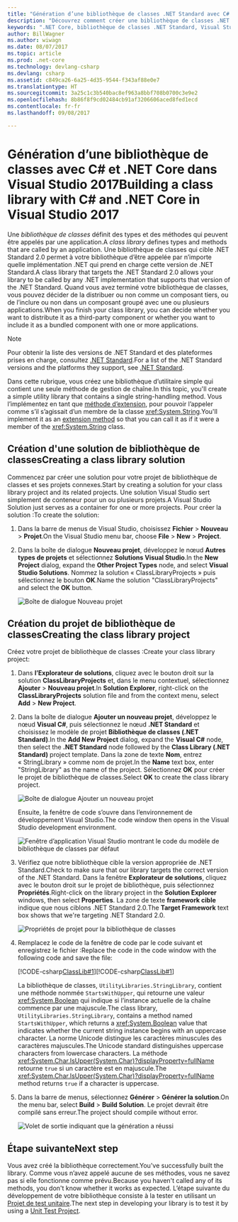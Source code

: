 ```yaml
---
title: "Génération d’une bibliothèque de classes .NET Standard avec C# et .NET Core dans Visual Studio 2017"
description: "Découvrez comment créer une bibliothèque de classes .NET Standard écrite en C# à l’aide de Visual Studio 2017."
keywords: ".NET Core, bibliothèque de classes .NET Standard, Visual Studio 2017"
author: BillWagner
ms.author: wiwagn
ms.date: 08/07/2017
ms.topic: article
ms.prod: .net-core
ms.technology: devlang-csharp
ms.devlang: csharp
ms.assetid: c849ca26-6a25-4d35-9544-f343af88e0e7
ms.translationtype: HT
ms.sourcegitcommit: 3a25c1c3b540bac8ef963a8bbf708b0700c3e9e2
ms.openlocfilehash: 8b86f8f9cd02484cb91af3206606aced8fed1ecd
ms.contentlocale: fr-fr
ms.lasthandoff: 09/08/2017

---
```

# <a name="building-a-class-library-with-c-and-net-core-in-visual-studio-2017"></a><span data-ttu-id="22a6b-104">Génération d’une bibliothèque de classes avec C# et .NET Core dans Visual Studio 2017</span><span class="sxs-lookup"><span data-stu-id="22a6b-104">Building a class library with C# and .NET Core in Visual Studio 2017</span></span>

<span data-ttu-id="22a6b-105">Une *bibliothèque de classes* définit des types et des méthodes qui peuvent être appelés par une application.</span><span class="sxs-lookup"><span data-stu-id="22a6b-105">A *class library* defines types and methods that are called by an application.</span></span> <span data-ttu-id="22a6b-106">Une bibliothèque de classes qui cible .NET Standard 2.0 permet à votre bibliothèque d’être appelée par n’importe quelle implémentation .NET qui prend en charge cette version de .NET Standard.</span><span class="sxs-lookup"><span data-stu-id="22a6b-106">A class library that targets the .NET Standard 2.0 allows your library to be called by any .NET implementation that supports that version of the .NET Standard.</span></span> <span data-ttu-id="22a6b-107">Quand vous avez terminé votre bibliothèque de classes, vous pouvez décider de la distribuer ou non comme un composant tiers, ou de l’inclure ou non dans un composant groupé avec une ou plusieurs applications.</span><span class="sxs-lookup"><span data-stu-id="22a6b-107">When you finish your class library, you can decide whether you want to distribute it as a third-party component or whether you want to include it as a bundled component with one or more applications.</span></span>

> [!NOTE]
> <span data-ttu-id="22a6b-108">Pour obtenir la liste des versions de .NET Standard et des plateformes prises en charge, consultez [.NET Standard](../../standard/net-standard.md).</span><span class="sxs-lookup"><span data-stu-id="22a6b-108">For a list of the .NET Standard versions and the platforms they support, see [.NET Standard](../../standard/net-standard.md).</span></span>

<span data-ttu-id="22a6b-109">Dans cette rubrique, vous créez une bibliothèque d’utilitaire simple qui contient une seule méthode de gestion de chaîne.</span><span class="sxs-lookup"><span data-stu-id="22a6b-109">In this topic, you'll create a simple utility library that contains a single string-handling method.</span></span> <span data-ttu-id="22a6b-110">Vous l’implémentez en tant que [méthode d’extension](../../csharp/programming-guide/classes-and-structs/extension-methods.md), pour pouvoir l’appeler comme s’il s’agissait d’un membre de la classe <xref:System.String>.</span><span class="sxs-lookup"><span data-stu-id="22a6b-110">You'll implement it as an [extension method](../../csharp/programming-guide/classes-and-structs/extension-methods.md) so that you can call it as if it were a member of the <xref:System.String> class.</span></span>

## <a name="creating-a-class-library-solution"></a><span data-ttu-id="22a6b-111">Création d'une solution de bibliothèque de classes</span><span class="sxs-lookup"><span data-stu-id="22a6b-111">Creating a class library solution</span></span>

<span data-ttu-id="22a6b-112">Commencez par créer une solution pour votre projet de bibliothèque de classes et ses projets connexes.</span><span class="sxs-lookup"><span data-stu-id="22a6b-112">Start by creating a solution for your class library project and its related projects.</span></span> <span data-ttu-id="22a6b-113">Une solution Visual Studio sert simplement de conteneur pour un ou plusieurs projets.</span><span class="sxs-lookup"><span data-stu-id="22a6b-113">A Visual Studio Solution just serves as a container for one or more projects.</span></span> <span data-ttu-id="22a6b-114">Pour créer la solution :</span><span class="sxs-lookup"><span data-stu-id="22a6b-114">To create the solution:</span></span>

1. <span data-ttu-id="22a6b-115">Dans la barre de menus de Visual Studio, choisissez **Fichier** > **Nouveau** > **Projet**.</span><span class="sxs-lookup"><span data-stu-id="22a6b-115">On the Visual Studio menu bar, choose **File** > **New** > **Project**.</span></span>

1. <span data-ttu-id="22a6b-116">Dans la boîte de dialogue **Nouveau projet**, développez le nœud **Autres types de projets** et sélectionnez **Solutions Visual Studio**.</span><span class="sxs-lookup"><span data-stu-id="22a6b-116">In the **New Project** dialog, expand the **Other Project Types** node, and select **Visual Studio Solutions**.</span></span> <span data-ttu-id="22a6b-117">Nommez la solution « ClassLibraryProjects » puis sélectionnez le bouton **OK**.</span><span class="sxs-lookup"><span data-stu-id="22a6b-117">Name the solution "ClassLibraryProjects" and select the **OK** button.</span></span>

   ![Boîte de dialogue Nouveau projet](./media/library-with-visual-studio/newproject.png)

## <a name="creating-the-class-library-project"></a><span data-ttu-id="22a6b-119">Création du projet de bibliothèque de classes</span><span class="sxs-lookup"><span data-stu-id="22a6b-119">Creating the class library project</span></span>

<span data-ttu-id="22a6b-120">Créez votre projet de bibliothèque de classes :</span><span class="sxs-lookup"><span data-stu-id="22a6b-120">Create your class library project:</span></span>

1. <span data-ttu-id="22a6b-121">Dans **l’Explorateur de solutions**, cliquez avec le bouton droit sur la solution **ClassLibraryProjects** et, dans le menu contextuel, sélectionnez **Ajouter** > **Nouveau projet**.</span><span class="sxs-lookup"><span data-stu-id="22a6b-121">In **Solution Explorer**, right-click on the **ClassLibraryProjects** solution file and from the context menu, select **Add** > **New Project**.</span></span>

1. <span data-ttu-id="22a6b-122">Dans la boîte de dialogue **Ajouter un nouveau projet**, développez le nœud **Visual C#**, puis sélectionnez le nœud **.NET Standard** et choisissez le modèle de projet **Bibliothèque de classes (.NET Standard)**.</span><span class="sxs-lookup"><span data-stu-id="22a6b-122">In the **Add New Project** dialog, expand the **Visual C#** node, then select the **.NET Standard** node followed by the **Class Library (.NET Standard)** project template.</span></span> <span data-ttu-id="22a6b-123">Dans la zone de texte **Nom**, entrez « StringLibrary » comme nom de projet.</span><span class="sxs-lookup"><span data-stu-id="22a6b-123">In the **Name** text box, enter "StringLibrary" as the name of the project.</span></span> <span data-ttu-id="22a6b-124">Sélectionnez **OK** pour créer le projet de bibliothèque de classes.</span><span class="sxs-lookup"><span data-stu-id="22a6b-124">Select **OK** to create the class library project.</span></span>

   ![Boîte de dialogue Ajouter un nouveau projet](./media/library-with-visual-studio/libproject.png)

   <span data-ttu-id="22a6b-126">Ensuite, la fenêtre de code s’ouvre dans l’environnement de développement Visual Studio.</span><span class="sxs-lookup"><span data-stu-id="22a6b-126">The code window then opens in the Visual Studio development environment.</span></span>

   ![Fenêtre d’application Visual Studio montrant le code du modèle de bibliothèque de classes par défaut](./media/library-with-visual-studio/stringlibrary.png)

1. <span data-ttu-id="22a6b-128">Vérifiez que notre bibliothèque cible la version appropriée de .NET Standard.</span><span class="sxs-lookup"><span data-stu-id="22a6b-128">Check to make sure that our library targets the correct version of the .NET Standard.</span></span> <span data-ttu-id="22a6b-129">Dans la fenêtre **Explorateur de solutions**, cliquez avec le bouton droit sur le projet de bibliothèque, puis sélectionnez **Propriétés**.</span><span class="sxs-lookup"><span data-stu-id="22a6b-129">Right-click on the library project in the **Solution Explorer** windows, then select **Properties**.</span></span> <span data-ttu-id="22a6b-130">La zone de texte **framework cible** indique que nous ciblons .NET Standard 2.0.</span><span class="sxs-lookup"><span data-stu-id="22a6b-130">The **Target Framework** text box shows that we're targeting .NET Standard 2.0.</span></span>

   ![Propriétés de projet pour la bibliothèque de classes](./media/library-with-visual-studio/properties.png)

1. <span data-ttu-id="22a6b-132">Remplacez le code de la fenêtre de code par le code suivant et enregistrez le fichier :</span><span class="sxs-lookup"><span data-stu-id="22a6b-132">Replace the code in the code window with the following code and save the file:</span></span>

   <span data-ttu-id="22a6b-133">[!CODE-csharp[ClassLib#1](../../../samples/snippets/csharp/getting_started/with_visual_studio_2017/classlib.cs)]</span><span class="sxs-lookup"><span data-stu-id="22a6b-133">[!CODE-csharp[ClassLib#1](../../../samples/snippets/csharp/getting_started/with_visual_studio_2017/classlib.cs)]</span></span>

   <span data-ttu-id="22a6b-134">La bibliothèque de classes, `UtilityLibraries.StringLibrary`, contient une méthode nommée `StartsWithUpper`, qui retourne une valeur <xref:System.Boolean> qui indique si l’instance actuelle de la chaîne commence par une majuscule.</span><span class="sxs-lookup"><span data-stu-id="22a6b-134">The class library, `UtilityLibraries.StringLibrary`, contains a method named `StartsWithUpper`, which returns a <xref:System.Boolean> value that indicates whether the current string instance begins with an uppercase character.</span></span> <span data-ttu-id="22a6b-135">La norme Unicode distingue les caractères minuscules des caractères majuscules.</span><span class="sxs-lookup"><span data-stu-id="22a6b-135">The Unicode standard distinguishes uppercase characters from lowercase characters.</span></span> <span data-ttu-id="22a6b-136">La méthode <xref:System.Char.IsUpper(System.Char)?displayProperty=fullName> retourne `true` si un caractère est en majuscule.</span><span class="sxs-lookup"><span data-stu-id="22a6b-136">The <xref:System.Char.IsUpper(System.Char)?displayProperty=fullName> method returns `true` if a character is uppercase.</span></span>

1. <span data-ttu-id="22a6b-137">Dans la barre de menus, sélectionnez **Générer** > **Générer la solution**.</span><span class="sxs-lookup"><span data-stu-id="22a6b-137">On the menu bar, select **Build** > **Build Solution**.</span></span> <span data-ttu-id="22a6b-138">Le projet devrait être compilé sans erreur.</span><span class="sxs-lookup"><span data-stu-id="22a6b-138">The project should compile without error.</span></span>

   ![Volet de sortie indiquant que la génération a réussi](./media/library-with-visual-studio/buildsucceeds.png)

## <a name="next-step"></a><span data-ttu-id="22a6b-140">Étape suivante</span><span class="sxs-lookup"><span data-stu-id="22a6b-140">Next step</span></span>

<span data-ttu-id="22a6b-141">Vous avez créé la bibliothèque correctement.</span><span class="sxs-lookup"><span data-stu-id="22a6b-141">You've successfully built the library.</span></span> <span data-ttu-id="22a6b-142">Comme vous n’avez appelé aucune de ses méthodes, vous ne savez pas si elle fonctionne comme prévu.</span><span class="sxs-lookup"><span data-stu-id="22a6b-142">Because you haven't called any of its methods, you don't know whether it works as expected.</span></span> <span data-ttu-id="22a6b-143">L’étape suivante du développement de votre bibliothèque consiste à la tester en utilisant un [Projet de test unitaire](testing-library-with-visual-studio.md).</span><span class="sxs-lookup"><span data-stu-id="22a6b-143">The next step in developing your library is to test it by using a [Unit Test Project](testing-library-with-visual-studio.md).</span></span>
